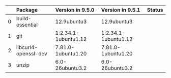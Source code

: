 <!-- markdown-link-check-disable -->

|    | Package              | Version in 9.5.0     | Version in 9.5.1     | Status   |
|---:|:---------------------|:---------------------|:---------------------|:---------|
|  0 | build-essential      | 12.9ubuntu3          | 12.9ubuntu3          |          |
|  1 | git                  | 1:2.34.1-1ubuntu1.12 | 1:2.34.1-1ubuntu1.12 |          |
|  2 | libcurl4-openssl-dev | 7.81.0-1ubuntu1.20   | 7.81.0-1ubuntu1.20   |          |
|  3 | unzip                | 6.0-26ubuntu3.2      | 6.0-26ubuntu3.2      |          |